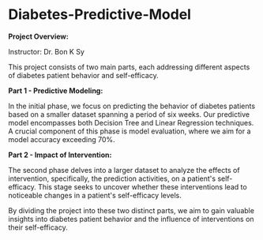 # Diabetes-Predictive-Model

**Project Overview:**

Instructor: Dr. Bon K Sy

This project consists of two main parts, each addressing different aspects of diabetes patient behavior and self-efficacy.

**Part 1 - Predictive Modeling:**

In the initial phase, we focus on predicting the behavior of diabetes patients based on a smaller dataset spanning a period of six weeks. Our predictive model encompasses both Decision Tree and Linear Regression techniques. A crucial component of this phase is model evaluation, where we aim for a model accuracy exceeding 70%.

**Part 2 - Impact of Intervention:**

The second phase delves into a larger dataset to analyze the effects of intervention, specifically, the prediction activities, on a patient's self-efficacy. This stage seeks to uncover whether these interventions lead to noticeable changes in a patient's self-efficacy levels.

By dividing the project into these two distinct parts, we aim to gain valuable insights into diabetes patient behavior and the influence of interventions on their self-efficacy.
